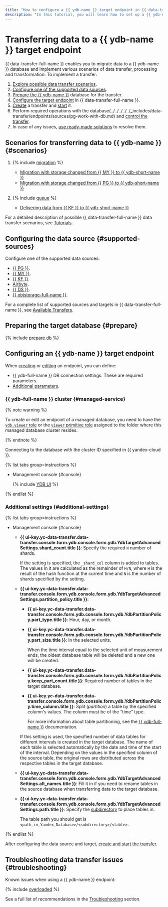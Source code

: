 ```yaml
---
title: "How to configure a {{ ydb-name }} target endpoint in {{ data-transfer-full-name }}"
description: "In this tutorial, you will learn how to set up a {{ ydb-name }} target endpoint in {{ data-transfer-full-name }}."
---
```

# Transferring data to a {{ ydb-name }} target endpoint

{{ data-transfer-full-name }} enables you to migrate data to a {{ ydb-name }} database and implement various scenarios of data transfer, processing and transformation. To implement a transfer:

1. [Explore possible data transfer scenarios](#scenarios).
1. [Configure one of the supported data sources](#supported-sources).
1. [Prepare the {{ ydb-name }}](#prepare) database for the transfer.
1. [Configure the target endpoint](#endpoint-settings) in {{ data-transfer-full-name }}.
1. [Create](../../transfer.md#create) a transfer and [start](../../transfer.md#activate) it.
1. Perform required operations with the database(../../../../../_includes/data-transfer/endpoints/sources/pg-work-with-db.md) and [control the transfer](../../monitoring.md).
1. In case of any issues, [use ready-made solutions](#troubleshooting) to resolve them.

## Scenarios for transferring data to {{ ydb-name }} {#scenarios}

1. {% include [migration](../../../../_includes/data-transfer/scenario-captions/migration.md) %}

   * [Migration with storage changed from {{ MY }} to {{ ydb-short-name }}](../../../tutorials/managed-mysql-to-ydb.md)
   * [Migration with storage changed from {{ PG }} to {{ ydb-short-name }}](../../../tutorials/mpg-to-ydb.md)

1. {% include [queue](../../../../_includes/data-transfer/scenario-captions/queue.md) %}

   * [Delivering data from {{ KF }} to {{ ydb-short-name }}](../../../tutorials/mkf-to-ydb.md)

For a detailed description of possible {{ data-transfer-full-name }} data transfer scenarios, see [Tutorials](../../../tutorials/index.md).

## Configuring the data source {#supported-sources}

Configure one of the supported data sources:

* [{{ PG }}](../source/postgresql.md).
* [{{ MY }}](../source/mysql.md).
* [{{ KF }}](../source/kafka.md).
* [Airbyte](../../../transfer-matrix.md#airbyte).
* [{{ DS }}](../source/data-streams.md).
* [{{ objstorage-full-name }}](../source/object-storage.md).

For a complete list of supported sources and targets in {{ data-transfer-full-name }}, see [Available Transfers](../../../transfer-matrix.md).

## Preparing the target database {#prepare}

{% include [prepare db](../../../../_includes/data-transfer/endpoints/targets/ydb-prepare.md) %}

## Configuring an {{ ydb-name }} target endpoint

When [creating](../index.md#create) or [editing](../index.md#update) an endpoint, you can define:

* {{ ydb-full-name }} DB connection settings. These are required parameters.
* [Additional parameters](#additional-settings).

### {{ ydb-full-name }} cluster {#managed-service}


{% note warning %}

To create or edit an endpoint of a managed database, you need to have the [`ydb.viewer` role](../../../../ydb/security/index.md#ydb-viewer) or the [`viewer` primitive role](../../../../iam/concepts/access-control/roles.md#viewer) assigned to the folder where this managed database cluster resides.

{% endnote %}


Connecting to the database with the cluster ID specified in {{ yandex-cloud }}.

{% list tabs group=instructions %}

- Management console {#console}

   {% include [YDB UI](../../../../_includes/data-transfer/necessary-settings/ui/yandex-database.md) %}

{% endlist %}

### Additional settings {#additional-settings}

{% list tabs group=instructions %}

- Management console {#console}

   * **{{ ui-key.yc-data-transfer.data-transfer.console.form.ydb.console.form.ydb.YdbTargetAdvancedSettings.shard_count.title }}**: Specify the required `N` number of shards.

      If the setting is specified, the `_shard_col` column is added to tables. The values in it are calculated as the remainder of `H/N`, where `H` is the result of the hash function at the current time and `N` is the number of shards specified by the setting.


    * **{{ ui-key.yc-data-transfer.data-transfer.console.form.ydb.console.form.ydb.YdbTargetAdvancedSettings.partition_policy.title }}**:

        * **{{ ui-key.yc-data-transfer.data-transfer.console.form.ydb.console.form.ydb.YdbPartitionPolicy.part_type.title }}**: Hour, day, or month.

        * **{{ ui-key.yc-data-transfer.data-transfer.console.form.ydb.console.form.ydb.YdbPartitionPolicy.part_size.title }}**: In the selected units.

            When the time interval equal to the selected unit of measurement ends, the oldest database table will be deleted and a new one will be created.

        * **{{ ui-key.yc-data-transfer.data-transfer.console.form.ydb.console.form.ydb.YdbPartitionPolicy.keep_part_count.title }}**: Required number of tables in the target database.

        * **{{ ui-key.yc-data-transfer.data-transfer.console.form.ydb.console.form.ydb.YdbPartitionPolicy.time_column.title }}**: Split (_partition_) a table by the specified column's values. The column must be of the <q>time</q> type.

            
            For more information about table partitioning, see the [{{ ydb-full-name }}](https://ydb.tech/en/docs/concepts/datamodel/table#partitioning) documentation.


        If this setting is used, the specified number of data tables for different intervals is created in the target database. The name of each table is selected automatically by the date and time of the start of the interval. Depending on the values in the specified column of the source table, the original rows are distributed across the respective tables in the target database.

    * **{{ ui-key.yc-data-transfer.data-transfer.console.form.ydb.console.form.ydb.YdbTargetAdvancedSettings.alt_names.title }}**: Fill it in if you need to rename tables in the source database when transferring data to the target database.

    * **{{ ui-key.yc-data-transfer.data-transfer.console.form.ydb.console.form.ydb.YdbTargetAdvancedSettings.path.title }}**: Specify the [subdirectory](https://ydb.tech/en/docs/concepts/datamodel/dir) to place tables in.

        The table path you should get is `<path_in_Yandex_Database>/<subdirectory>/<table>`.

{% endlist %}

After configuring the data source and target, [create and start the transfer](../../transfer.md#create).

## Troubleshooting data transfer issues {#troubleshooting}

Known issues when using a {{ ydb-name }} endpoint:

{% include [overloaded](../../../../_includes/data-transfer/troubles/overloaded.md) %}

See a full list of recommendations in the [Troubleshooting](../../../troubleshooting/index.md) section.